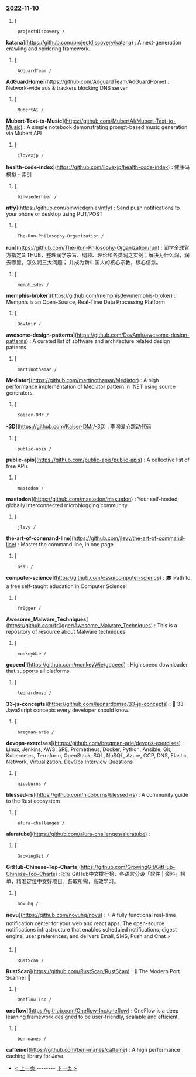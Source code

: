 ### 2022-11-10 
1. [
    

        projectdiscovery /
**katana**](https://github.com/projectdiscovery/katana) : A next-generation crawling and spidering framework.
1. [
    

        AdguardTeam /
**AdGuardHome**](https://github.com/AdguardTeam/AdGuardHome) : Network-wide ads & trackers blocking DNS server
1. [
    

        MubertAI /
**Mubert-Text-to-Music**](https://github.com/MubertAI/Mubert-Text-to-Music) : A simple notebook demonstrating prompt-based music generation via Mubert API
1. [
    

        ilovexjp /
**health-code-index**](https://github.com/ilovexjp/health-code-index) : 健康码模拟 - 索引
1. [
    

        binwiederhier /
**ntfy**](https://github.com/binwiederhier/ntfy) : Send push notifications to your phone or desktop using PUT/POST
1. [
    

        The-Run-Philosophy-Organization /
**run**](https://github.com/The-Run-Philosophy-Organization/run) : 润学全球官方指定GITHUB，整理润学宗旨、纲领、理论和各类润之实例；解决为什么润，润去哪里，怎么润三大问题； 并成为新中国人的核心宗教，核心信念。
1. [
    

        memphisdev /
**memphis-broker**](https://github.com/memphisdev/memphis-broker) : Memphis is an Open-Source, Real-Time Data Processing Platform
1. [
    

        DovAmir /
**awesome-design-patterns**](https://github.com/DovAmir/awesome-design-patterns) : A curated list of software and architecture related design patterns.
1. [
    

        martinothamar /
**Mediator**](https://github.com/martinothamar/Mediator) : A high performance implementation of Mediator pattern in .NET using source generators.
1. [
    

        Kaiser-DMr /
**-3D**](https://github.com/Kaiser-DMr/-3D) : 李洵爱心跳动代码
1. [
    

        public-apis /
**public-apis**](https://github.com/public-apis/public-apis) : A collective list of free APIs
1. [
    

        mastodon /
**mastodon**](https://github.com/mastodon/mastodon) : Your self-hosted, globally interconnected microblogging community
1. [
    

        jlevy /
**the-art-of-command-line**](https://github.com/jlevy/the-art-of-command-line) : Master the command line, in one page
1. [
    

        ossu /
**computer-science**](https://github.com/ossu/computer-science) : 🎓 Path to a free self-taught education in Computer Science!
1. [
    

        fr0gger /
**Awesome_Malware_Techniques**](https://github.com/fr0gger/Awesome_Malware_Techniques) : This is a repository of resource about Malware techniques
1. [
    

        monkeyWie /
**gopeed**](https://github.com/monkeyWie/gopeed) : High speed downloader that supports all platforms.
1. [
    

        leonardomso /
**33-js-concepts**](https://github.com/leonardomso/33-js-concepts) : 📜 33 JavaScript concepts every developer should know.
1. [
    

        bregman-arie /
**devops-exercises**](https://github.com/bregman-arie/devops-exercises) : Linux, Jenkins, AWS, SRE, Prometheus, Docker, Python, Ansible, Git, Kubernetes, Terraform, OpenStack, SQL, NoSQL, Azure, GCP, DNS, Elastic, Network, Virtualization. DevOps Interview Questions
1. [
    

        nicoburns /
**blessed-rs**](https://github.com/nicoburns/blessed-rs) : A community guide to the Rust ecosystem
1. [
    

        alura-challenges /
**aluratube**](https://github.com/alura-challenges/aluratube) : 
1. [
    

        GrowingGit /
**GitHub-Chinese-Top-Charts**](https://github.com/GrowingGit/GitHub-Chinese-Top-Charts) : 🇨🇳 GitHub中文排行榜，各语言分设「软件 | 资料」榜单，精准定位中文好项目。各取所需，高效学习。
1. [
    

        novuhq /
**novu**](https://github.com/novuhq/novu) : ⭐ A fully functional real-time notification center for your web and react apps. The open-source notifications infrastructure that enables scheduled notifications, digest engine, user preferences, and delivers Email, SMS, Push and Chat ⚡
1. [
    

        RustScan /
**RustScan**](https://github.com/RustScan/RustScan) : 🤖 The Modern Port Scanner 🤖
1. [
    

        Oneflow-Inc /
**oneflow**](https://github.com/Oneflow-Inc/oneflow) : OneFlow is a deep learning framework designed to be user-friendly, scalable and efficient.
1. [
    

        ben-manes /
**caffeine**](https://github.com/ben-manes/caffeine) : A high performance caching library for Java 

- [ < 上一页 ](https://github.com/able8/github-trending-daily-record/blob/master/2022-11-09.md) -------- [ 下一页 > ](https://github.com/able8/github-trending-daily-record/blob/master/2022-11-11.md)